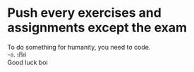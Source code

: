 # Push every exercises and assignments except the exam  
  To do something for humanity, you need to code.  
                                         -อ. ปรีย์  
Good luck boi  
